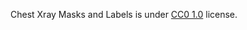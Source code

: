 Chest Xray Masks and Labels is under [CC0 1.0](https://creativecommons.org/publicdomain/zero/1.0/legalcode) license.